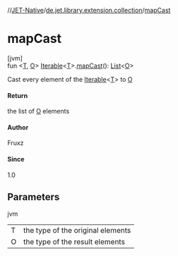 //[JET-Native](../../index.md)/[de.jet.library.extension.collection](index.md)/[mapCast](map-cast.md)

# mapCast

[jvm]\
fun &lt;[T](map-cast.md), [O](map-cast.md)&gt; [Iterable](https://kotlinlang.org/api/latest/jvm/stdlib/kotlin.collections/-iterable/index.html)&lt;[T](map-cast.md)&gt;.[mapCast](map-cast.md)(): [List](https://kotlinlang.org/api/latest/jvm/stdlib/kotlin.collections/-list/index.html)&lt;[O](map-cast.md)&gt;

Cast every element of the [Iterable](https://kotlinlang.org/api/latest/jvm/stdlib/kotlin.collections/-iterable/index.html)<[T](map-cast.md)> to [O](map-cast.md)

#### Return

the list of [O](map-cast.md) elements

#### Author

Fruxz

#### Since

1.0

## Parameters

jvm

| | |
|---|---|
| T | the type of the original elements |
| O | the type of the result elements |
